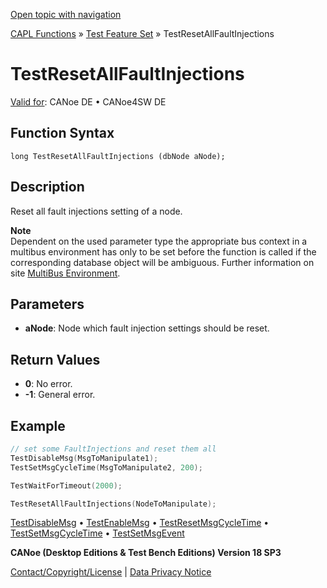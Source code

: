 [Open topic with navigation](../../../../../CANoeDEFamily.htm#Topics/CAPLFunctions/Test/Functions/CAPLfunctionTestResetAllFaultInjections.md)

[CAPL Functions](../../CAPLfunctions.md) » [Test Feature Set](../CAPLfunctionsTFSOverview.md) » TestResetAllFaultInjections

# TestResetAllFaultInjections

[Valid for](../../../Shared/FeatureAvailability.md): CANoe DE • CANoe4SW DE

## Function Syntax

```
long TestResetAllFaultInjections (dbNode aNode);
```

## Description

Reset all fault injections setting of a node.

**Note**  
Dependent on the used parameter type the appropriate bus context in a multibus environment has only to be set before the function is called if the corresponding database object will be ambiguous. Further information on site [MultiBus Environment](../../../Shared/CAPL/General/TestMultiBusEnvironment.md).

## Parameters

- **aNode**: Node which fault injection settings should be reset.

## Return Values

- **0**: No error.
- **-1**: General error.

## Example

```c
// set some FaultInjections and reset them all
TestDisableMsg(MsgToManipulate1);
TestSetMsgCycleTime(MsgToManipulate2, 200);

TestWaitForTimeout(2000);

TestResetAllFaultInjections(NodeToManipulate);
```

[TestDisableMsg](CAPLfunctionTestDisableMsg.md) • [TestEnableMsg](CAPLfunctionTestEnableMsg.md) • [TestResetMsgCycleTime](CAPLfunctionTestResetMsgCycleTime.md) • [TestSetMsgCycleTime](CAPLfunctionTestSetMsgCycleTime.md) • [TestSetMsgEvent](CAPLfunctionTestSetMsgEvent.md)

**CANoe (Desktop Editions & Test Bench Editions) Version 18 SP3**

[Contact/Copyright/License](../../../Shared/ContactCopyrightLicense.md) | [Data Privacy Notice](https://www.vector.com/int/en/company/get-info/privacy-policy/)
